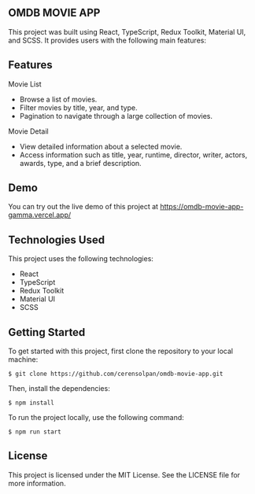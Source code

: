 ## OMDB MOVIE APP

This project was built using React, TypeScript, Redux Toolkit, Material UI, and SCSS. It provides users with the following main features:

## Features

Movie List
- Browse a list of movies.
- Filter movies by title, year, and type.
- Pagination to navigate through a large collection of movies.

Movie Detail
- View detailed information about a selected movie.
- Access information such as title, year, runtime, director, writer, actors, awards, type, and a brief description.

## Demo

You can try out the live demo of this project at https://omdb-movie-app-gamma.vercel.app/ 

## Technologies Used

This project uses the following technologies:
- React
- TypeScript
- Redux Toolkit
- Material UI
- SCSS

## Getting Started

To get started with this project, first clone the repository to your local machine:

    $ git clone https://github.com/cerensolpan/omdb-movie-app.git

Then, install the dependencies:

    $ npm install

To run the project locally, use the following command:

    $ npm run start


## License

This project is licensed under the MIT License. See the LICENSE file for more information.